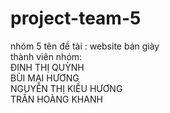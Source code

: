 # project-team-5
nhóm 5
tên đề tài : website bán giày </br>
thành viên nhóm: </br>
 ĐINH THỊ QUỲNH </br>
 BÙI MAI HƯƠNG </br>
 NGUYỄN THỊ KIỀU HƯƠNG </br>
 TRẦN HOÀNG KHANH
                            
